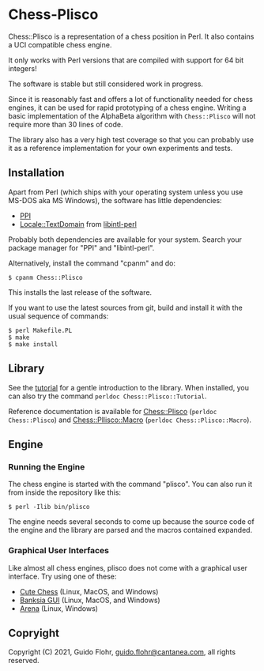 # Chess-Plisco

Chess::Plisco is a representation of a chess position in Perl.  It also
contains a UCI compatible chess engine.

It only works with Perl versions that are compiled with support for 64
bit integers!

The software is stable but still considered work in progress.

Since it is reasonably fast and offers a lot of functionality needed for
chess engines, it can be used for rapid prototyping of a chess engine.
Writing a basic implementation of the AlphaBeta algorithm with `Chess::Plisco`
will not require more than 30 lines of code.

The library also has a very high test coverage so that you can probably use it
as a reference implementation for your own experiments and tests.

## Installation

Apart from Perl (which ships with your operating system unless you use
MS-DOS aka MS Windows), the software has little dependencies:

- [PPI](https://github.com/Perl-Critic/PPI)
- [Locale::TextDomain](https://github.com/gflohr/libintl-perl) from [libintl-perl](http://www.guido-flohr.net/en/projects/#libintl-perl)

Probably both dependencies are available for your system.  Search your package
manager for "PPI" and "libintl-perl".

Alternatively, install the command "cpanm" and do:

```shell
$ cpanm Chess::Plisco
```

This installs the last release of the software.

If you want to use the latest sources from git, build and install it with the
usual sequence of commands:

```shell
$ perl Makefile.PL
$ make
$ make install
```

## Library

See the [tutorial](lib/Chess/Plisco/Tutorial.pod) for a gentle introduction
to the library.  When installed, you can also try the command
`perldoc Chess::Plisco::Tutorial`.

Reference documentation is available for
[Chess::Plisco](lib/Chess/Plisco.pod) (`perldoc Chess::Plisco`)
and
[Chess::Pllisco::Macro](lib/Chess/Plisco/Macro.pod)
(`perldoc Chess::Plisco::Macro`).

## Engine

### Running the Engine

The chess engine is started with the command "plisco". You can also run it
from inside the repository like this:

```shell
$ perl -Ilib bin/plisco
```

The engine needs several seconds to come up because the source code of the
engine and the library are parsed and the macros contained expanded.

### Graphical User Interfaces

Like almost all chess engines, plisco does not come with a graphical user
interface.  Try using one of these:

* [Cute Chess](https://cutechess.com/) (Linux, MacOS, and Windows)
* [Banksia GUI](https://banksiagui.com/) (Linux, MacOS, and Windows)
* [Arena](http://www.playwitharena.de/) (Linux, Windows)

## Copryight

Copyright (C) 2021, Guido Flohr, guido.flohr@cantanea.com, all rights reserved.
